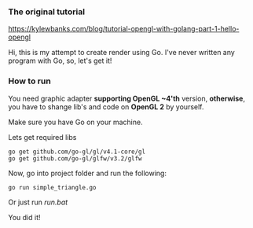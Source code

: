 ### The original tutorial
https://kylewbanks.com/blog/tutorial-opengl-with-golang-part-1-hello-opengl



Hi, this is my attempt to create render using Go. 
I've never written any program with Go, so, let's get it!

### How to run

You need graphic adapter **supporting OpenGL ~4'th** version, **otherwise**, you have to shange lib's and code on **OpenGL 2** by yourself.

Make sure you have Go on your machine. 

Lets get required libs 
```
go get github.com/go-gl/gl/v4.1-core/gl
go get github.com/go-gl/glfw/v3.2/glfw

```

Now, go into project folder and run the following:

```
go run simple_triangle.go
```
Or just run _run.bat_

You did it!


